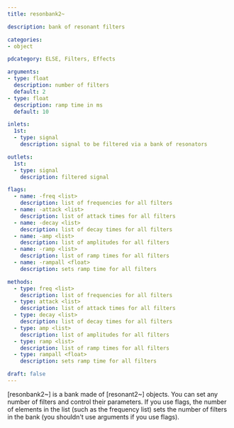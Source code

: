 ```yaml
---
title: resonbank2~

description: bank of resonant filters

categories:
- object

pdcategory: ELSE, Filters, Effects

arguments:
- type: float
  description: number of filters 
  default: 2
- type: float
  description: ramp time in ms
  default: 10

inlets:
  1st:
  - type: signal
    description: signal to be filtered via a bank of resonators

outlets:
  1st:
  - type: signal
    description: filtered signal

flags:
  - name: -freq <list>
    description: list of frequencies for all filters
  - name: -attack <list>
    description: list of attack times for all filters
  - name: -decay <list>
    description: list of decay times for all filters
  - name: -amp <list>
    description: list of amplitudes for all filters
  - name: -ramp <list>
    description: list of ramp times for all filters
  - name: -rampall <float>
    description: sets ramp time for all filters

methods:
  - type: freq <list>
    description: list of frequencies for all filters
  - type: attack <list>
    description: list of attack times for all filters
  - type: decay <list>
    description: list of decay times for all filters
  - type: amp <list>
    description: list of amplitudes for all filters
  - type: ramp <list>
    description: list of ramp times for all filters
  - type: rampall <float>
    description: sets ramp time for all filters

draft: false
---
```


[resonbank2~] is a bank made of [resonant2~] objects. You can set any number of filters and control their parameters. If you use flags, the number of elements in the list (such as the frequency list) sets the number of filters in the bank (you shouldn't use arguments if you use flags).
